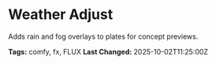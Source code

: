 # Weather Adjust

Adds rain and fog overlays to plates for concept previews.

**Tags:** comfy, fx, FLUX
**Last Changed:** 2025-10-02T11:25:00Z
